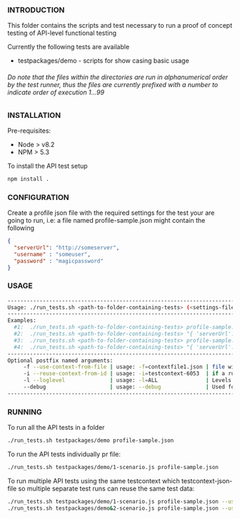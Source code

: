 ### INTRODUCTION

This folder contains the scripts and test necessary to run a proof of concept testing of API-level functional testing 

Currently the following tests are available
* testpackages/demo - scripts for show casing basic usage

###### Do note that the files within the directories are run in alphanumerical order by the test runner, thus the files are currently prefixed with a number to indicate order of execution 1...99

### INSTALLATION
Pre-requisites: 
* Node > v8.2
* NPM > 5.3

To install the API test setup
```bash
npm install .
```
### CONFIGURATION
Create a profile json file with the required settings for the test your are going to run, i.e: a file named profile-sample.json might contain the following
```json
{
  "serverUrl": "http://someserver",
  "username" : "someuser",
  "password" : "magicpassword"  
}
```

### USAGE

```bash
---------------------------------------------------------------------------------------------------------------
Usage: ./run_tests.sh <path-to-folder-containing-tests> (<settings-file>||<settings-json-string>)
---------------------------------------------------------------------------------------------------------------
Examples:
  #1:  ./run_tests.sh <path-to-folder-containing-tests> profile-sample.json
  #2:  ./run_tests.sh <path-to-folder-containing-tests> "{ 'serverUrl': 'http://server.org', 'username' : 'tester1', 'password': 'somepass' }"
  #3:  ./run_tests.sh <path-to-folder-containing-tests> profile-sample.json -f=mycontextfile1.json
  #4:  ./run_tests.sh <path-to-folder-containing-tests> "{ 'serverUrl': 'http://server.org', 'username' : 'tester1', 'password': 'somepass' }" --use-context-from-file=mycontextfile1.json
---------------------------------------------------------------------------------------------------------------
Optional postfix named arguments:
     -f --use-context-from-file | usage: -f=contextfile1.json | file will be created if it does not exist
     -i --reuse-context-from-id | usage: -i=testcontext-6053  | if a run has been made locally with that id
     -l --loglevel              | usage: -l=ALL               | Levels available: (NONE|INFO|WARN|DEBUG|ERROR|ALL)
     --debug                    | usage: --debug              | Used for debugging while developing
---------------------------------------------------------------------------------------------------------------
```

### RUNNING
To run all the API tests in a folder 
```bash
./run_tests.sh testpackages/demo profile-sample.json
```
To run the API tests individually pr file: 
```bash
./run_tests.sh testpackages/demo/1-scenario.js profile-sample.json
```
To run multiple API tests using the same testcontext which  testcontext-json-file so multiple separate test runs can reuse the same test data:
```bash
./run_tests.sh testpackages/demo/1-scenario.js profile-sample.json --use-context-from-file=testrun_123.json # File will be created it does not exist yet
./run_tests.sh testpackages/demo&2-scenario.js profile-sample.json --use-context-from-file=testrun_123.json # These teste are then reusing the testcontext with data from first run 
```

